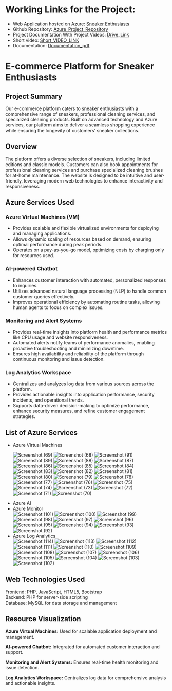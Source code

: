 <!DOCTYPE html>
<html lang="en">
<head>
    <meta charset="UTF-8">
    <meta name="viewport" content="width=device-width, initial-scale=1.0">
    
</head>
<body>
     <h1>Working Links for the Project:</h1>
  <ul>
    <li>Web Application hosted on Azure: <a href=""> Sneaker Enthusiasts </a></li>
    <li>Github Repository: <a href="">Azure_Project_Repository </a></li>
    <li>Project Documentation With Project Videos: <a href="">Drive_Link</a></li>
    <li>Short video: <a href="">Short_VIDEO_LINK</a></li>
    <li>Documentation: <a href="">Documentation_pdf</a></li>
  </ul>
    <h1>E-commerce Platform for Sneaker Enthusiasts</h1>
    <h2>Project Summary</h2>
    <p>Our e-commerce platform caters to sneaker enthusiasts with a comprehensive range of sneakers, professional cleaning services, and specialized cleaning products. Built on advanced technology and Azure services, our platform aims to deliver a seamless shopping experience while ensuring the longevity of customers' sneaker collections.</p>
    <h2>Overview</h2>
    <p>The platform offers a diverse selection of sneakers, including limited editions and classic models. Customers can also book appointments for professional cleaning services and purchase specialized cleaning brushes for at-home maintenance. The website is designed to be intuitive and user-friendly, leveraging modern web technologies to enhance interactivity and responsiveness.</p>
    <h2>Azure Services Used</h2>
    <div class="highlight">
        <h3>Azure Virtual Machines (VM)</h3>
        <ul>
            <li>Provides scalable and flexible virtualized environments for deploying and managing applications.</li>
            <li>Allows dynamic scaling of resources based on demand, ensuring optimal performance during peak periods.</li>
            <li>Operates on a pay-as-you-go model, optimizing costs by charging only for resources used.</li>
        </ul>
    </div>
    <div class="highlight">
        <h3>AI-powered Chatbot</h3>
        <ul>
            <li>Enhances customer interaction with automated, personalized responses to inquiries.</li>
            <li>Utilizes advanced natural language processing (NLP) to handle common customer queries effectively.</li>
            <li>Improves operational efficiency by automating routine tasks, allowing human agents to focus on complex issues.</li>
        </ul>
    </div>
    <div class="highlight">
        <h3>Monitoring and Alert Systems</h3>
        <ul>
            <li>Provides real-time insights into platform health and performance metrics like CPU usage and website responsiveness.</li>
            <li>Automated alerts notify teams of performance anomalies, enabling proactive troubleshooting and minimizing downtime.</li>
            <li>Ensures high availability and reliability of the platform through continuous monitoring and issue detection.</li>
        </ul>
    </div>
    <div class="highlight">
        <h3>Log Analytics Workspace</h3>
        <ul>
            <li>Centralizes and analyzes log data from various sources across the platform.</li>
            <li>Provides actionable insights into application performance, security incidents, and operational trends.</li>
            <li>Supports data-driven decision-making to optimize performance, enhance security measures, and refine customer engagement strategies.</li>
        </ul>
    </div>
    <h2>List of Azure Services</h2>
    <ul>
        <li>Azure Virtual Machines</li>
        
![Screenshot (69)](https://github.com/rajaatt/azure/assets/169874142/3c1ae1fb-9342-4b64-a90b-7b8f22418824)
![Screenshot (68)](https://github.com/rajaatt/azure/assets/169874142/42f3cc4d-58aa-4d23-8e5b-54f98d946e51)
![Screenshot (91)](https://github.com/rajaatt/azure/assets/169874142/20ebfa15-fe27-4e32-af0f-9695c0bc64f6)
![Screenshot (89)](https://github.com/rajaatt/azure/assets/169874142/95dbf5d5-6bdf-41dc-b0d8-10e48399d6bb)
![Screenshot (88)](https://github.com/rajaatt/azure/assets/169874142/0e1fc2f0-4f32-43c8-995f-cd73a25a4da6)
![Screenshot (87)](https://github.com/rajaatt/azure/assets/169874142/a22c76b4-fa6b-478a-979d-69c49a128d2f)
![Screenshot (86)](https://github.com/rajaatt/azure/assets/169874142/18c5d03d-513f-453f-aac2-c218e1b6d9df)
![Screenshot (85)](https://github.com/rajaatt/azure/assets/169874142/10971893-bcb1-41b4-9c75-e7bfcfe4a67e)
![Screenshot (84)](https://github.com/rajaatt/azure/assets/169874142/976da8e2-cab7-47b5-bb1f-8cf08cb61fb8)
![Screenshot (83)](https://github.com/rajaatt/azure/assets/169874142/1d0c9902-04a9-4549-995d-9cfba51f6fdf)
![Screenshot (82)](https://github.com/rajaatt/azure/assets/169874142/1de2a0c4-c93b-4cb5-9051-180d75acea07)
![Screenshot (81)](https://github.com/rajaatt/azure/assets/169874142/3ccba0c0-d03e-49b7-a784-ddc8743b630d)
![Screenshot (80)](https://github.com/rajaatt/azure/assets/169874142/228bae25-c7de-4282-a7a9-4324f9e10c42)
![Screenshot (79)](https://github.com/rajaatt/azure/assets/169874142/3682e0e9-3452-4759-8e0d-92f17be3b39a)
![Screenshot (78)](https://github.com/rajaatt/azure/assets/169874142/08b3b433-e623-4de0-ae66-9f0b1d5c66c1)
![Screenshot (77)](https://github.com/rajaatt/azure/assets/169874142/f1b2cf18-9475-4897-aad5-688533d583df)
![Screenshot (76)](https://github.com/rajaatt/azure/assets/169874142/034e12f4-5182-42d6-a6fa-fcbca023c470)
![Screenshot (75)](https://github.com/rajaatt/azure/assets/169874142/04e26d52-74e4-4e11-95d0-1b70e4f0fdd0)
![Screenshot (74)](https://github.com/rajaatt/azure/assets/169874142/94be596f-c423-4fac-b155-a50412f2778f)
![Screenshot (73)](https://github.com/rajaatt/azure/assets/169874142/527c9693-b79d-46c6-9ab1-badf38af468f)
![Screenshot (72)](https://github.com/rajaatt/azure/assets/169874142/a4a63850-190d-4413-8368-03386fe83702)
![Screenshot (71)](https://github.com/rajaatt/azure/assets/169874142/2486743d-073a-43cf-85cc-955d1beb0532)
![Screenshot (70)](https://github.com/rajaatt/azure/assets/169874142/645e6cc2-3a2b-4deb-a7d7-fb759580a05c)
        <li>Azure AI</li>
        <li>Azure Monitor</li>
![Screenshot (101)](https://github.com/rajaatt/azure/assets/169874142/1ceb140d-0639-414c-8995-0156f4011065)
![Screenshot (100)](https://github.com/rajaatt/azure/assets/169874142/e1ae4076-a01b-48b1-a886-b1ab991ea822)
![Screenshot (99)](https://github.com/rajaatt/azure/assets/169874142/6fd27210-06b8-4b56-80ff-1c2f6b58d028)
![Screenshot (98)](https://github.com/rajaatt/azure/assets/169874142/814270c1-2334-47c0-8c17-f8253f7234f9)
![Screenshot (97)](https://github.com/rajaatt/azure/assets/169874142/415c2872-4556-4f97-9b78-e227e4e9e9d5)
![Screenshot (96)](https://github.com/rajaatt/azure/assets/169874142/1eff5b3a-af08-44e5-b23d-33e23350a8d1)
![Screenshot (95)](https://github.com/rajaatt/azure/assets/169874142/a60d7934-8fae-465f-80db-07e6a30d2ff0)
![Screenshot (94)](https://github.com/rajaatt/azure/assets/169874142/0a2a593c-1a0a-43ec-b2de-819e82c1ed1e)
![Screenshot (93)](https://github.com/rajaatt/azure/assets/169874142/468c78f4-06b3-4bf2-af8b-4b856d462557)
![Screenshot (92)](https://github.com/rajaatt/azure/assets/169874142/c5e5d2c4-6972-4457-998c-34a4198e8721)
        <li>Azure Log Analytics</li>
![Screenshot (114)](https://github.com/rajaatt/azure/assets/169874142/e909474a-5136-496f-a0dc-3b06be47c738)
![Screenshot (113)](https://github.com/rajaatt/azure/assets/169874142/42999368-0680-45b1-ba6c-3fa78c890efd)
![Screenshot (112)](https://github.com/rajaatt/azure/assets/169874142/78821cee-04e3-4845-83bb-df7384e8a343)
![Screenshot (111)](https://github.com/rajaatt/azure/assets/169874142/7c00be8a-fe4c-48c3-8e08-e3f35339bbb6)
![Screenshot (110)](https://github.com/rajaatt/azure/assets/169874142/5a209592-0bff-4cf7-aa5f-fc681e213dd3)
![Screenshot (109)](https://github.com/rajaatt/azure/assets/169874142/4bf83960-d424-40e0-89c3-2bf389ef4fbb)
![Screenshot (108)](https://github.com/rajaatt/azure/assets/169874142/5f99fcfb-0122-46c5-9fc5-274819a2bdd7)
![Screenshot (107)](https://github.com/rajaatt/azure/assets/169874142/24e6af96-15e6-469f-8642-3d32746dd030)
![Screenshot (106)](https://github.com/rajaatt/azure/assets/169874142/f7957ad4-6a21-4cb6-905c-ee9fb49d4b57)
![Screenshot (105)](https://github.com/rajaatt/azure/assets/169874142/50613083-119b-4896-ae4a-b10f6ac39a7a)
![Screenshot (104)](https://github.com/rajaatt/azure/assets/169874142/93d5cdfe-0066-456d-b655-ed877ebeccae)
![Screenshot (103)](https://github.com/rajaatt/azure/assets/169874142/6307425e-f834-401e-a30d-aa938ad282d6)
![Screenshot (102)](https://github.com/rajaatt/azure/assets/169874142/108f082d-b2fe-4179-abc3-d71cd57b32a0)
</ul>
    <h2>Web Technologies Used</h2>
    <p>Frontend: PHP, JavaScript, HTML5, Bootstrap<br>
    Backend: PHP for server-side scripting<br>
    Database: MySQL for data storage and management</p>
    <h2>Resource Visualization</h2>
    <div class="highlight">
        <p><strong>Azure Virtual Machines:</strong> Used for scalable application deployment and management.</p>
        <p><strong>AI-powered Chatbot:</strong> Integrated for automated customer interaction and support.</p>
        <p><strong>Monitoring and Alert Systems:</strong> Ensures real-time health monitoring and issue detection.</p>
        <p><strong>Log Analytics Workspace:</strong> Centralizes log data for comprehensive analysis and actionable insights.</p>
    </div>
</body>
</html>
